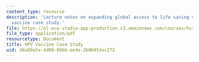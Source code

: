 ```yaml
---
content_type: resource
description: 'Lecture notes on expanding global access to life saving vaccines: HPV
  vaccine case study.'
file: https://ol-ocw-studio-app-production.s3.amazonaws.com/courses/hst-939-designing-and-sustaining-technology-innovation-for-global-health-practice-spring-2008/d8a88a5e4d008666ee4e2b0b953ec272_lecture02.pdf
file_type: application/pdf
resourcetype: Document
title: HPV Vaccine Case Study
uid: d8a88a5e-4d00-8666-ee4e-2b0b953ec272
---
```

